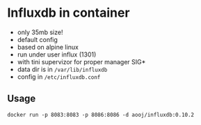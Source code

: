 # Influxdb in container

- only 35mb size!
- default config
- based on alpine linux
- run under user influx (1301)
- with tini supervizor for proper manager SIG*
- data dir is in `/var/lib/influxdb`
- config in `/etc/influxdb.conf`

## Usage
```
docker run -p 8083:8083 -p 8086:8086 -d aooj/influxdb:0.10.2
```
